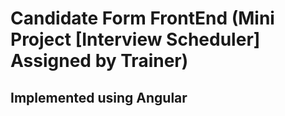 # Candidate Form FrontEnd (Mini Project [Interview Scheduler] Assigned by Trainer)
## Implemented using Angular



